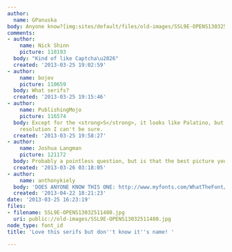 ```yaml
---
author:
  name: GPanuska
body: Anyone know?[img:sites/default/files/old-images/SSL9E-OPENS13032511480_4312.jpg]
comments:
- author:
    name: Nick Shinn
    picture: 110193
  body: "Kind of like Captcha\u2026"
  created: '2013-03-25 19:02:59'
- author:
    name: bojev
    picture: 110659
  body: What serifs?
  created: '2013-03-25 19:15:46'
- author:
    name: PublishingMojo
    picture: 116574
  body: Except for the <strong>S</strong>, it looks like Palatino, but at this low
    resolution I can't be sure.
  created: '2013-03-25 19:58:27'
- author:
    name: Joshua Langman
    picture: 121172
  body: Probably a pointless question, but is that the best picture you've got?
  created: '2013-03-26 03:18:05'
- author:
    name: anthonykiely
  body: 'DOES ANYONE KNOW THIS ONE: http://www.myfonts.com/WhatTheFont/forum/case/584227/'
  created: '2013-04-22 18:21:23'
date: '2013-03-25 16:23:19'
files:
- filename: SSL9E-OPENS13032511480.jpg
  uri: public://old-images/SSL9E-OPENS13032511480.jpg
node_type: font_id
title: 'Love this serifs but don''t know it''s name! '

---
```

